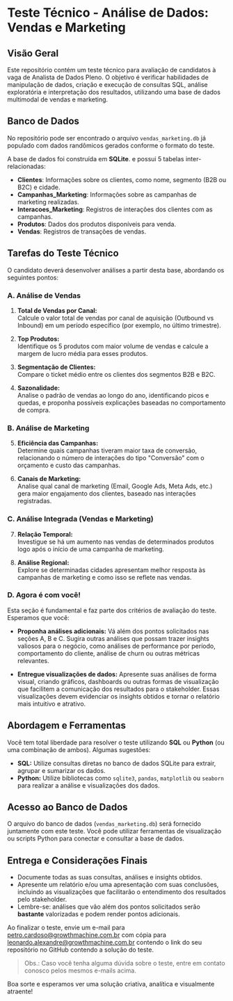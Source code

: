 # Teste Técnico - Análise de Dados: Vendas e Marketing

## Visão Geral

Este repositório contém um teste técnico para avaliação de candidatos à vaga de Analista de Dados Pleno. O objetivo é verificar habilidades de manipulação de dados, criação e execução de consultas SQL, análise exploratória e interpretação dos resultados, utilizando uma base de dados multimodal de vendas e marketing.

## Banco de Dados

No repositório pode ser encontrado o arquivo `vendas_marketing.db` já populado com dados randômicos gerados conforme o formato do teste.

A base de dados foi construída em **SQLite**. e possui 5 tabelas inter-relacionadas:

- **Clientes**: Informações sobre os clientes, como nome, segmento (B2B ou B2C) e cidade.
- **Campanhas_Marketing**: Informações sobre as campanhas de marketing realizadas.
- **Interacoes_Marketing**: Registros de interações dos clientes com as campanhas.
- **Produtos**: Dados dos produtos disponíveis para venda.
- **Vendas**: Registros de transações de vendas.

## Tarefas do Teste Técnico

O candidato deverá desenvolver análises a partir desta base, abordando os seguintes pontos:

### A. Análise de Vendas

1. **Total de Vendas por Canal:**  
   Calcule o valor total de vendas por canal de aquisição (Outbound vs Inbound) em um período específico (por exemplo, no último trimestre).

2. **Top Produtos:**  
   Identifique os 5 produtos com maior volume de vendas e calcule a margem de lucro média para esses produtos.

3. **Segmentação de Clientes:**  
   Compare o ticket médio entre os clientes dos segmentos B2B e B2C.

4. **Sazonalidade:**  
   Analise o padrão de vendas ao longo do ano, identificando picos e quedas, e proponha possíveis explicações baseadas no comportamento de compra.

### B. Análise de Marketing

5. **Eficiência das Campanhas:**  
   Determine quais campanhas tiveram maior taxa de conversão, relacionando o número de interações do tipo "Conversão" com o orçamento e custo das campanhas.

6. **Canais de Marketing:**  
   Analise qual canal de marketing (Email, Google Ads, Meta Ads, etc.) gera maior engajamento dos clientes, baseado nas interações registradas.

### C. Análise Integrada (Vendas e Marketing)

7. **Relação Temporal:**  
   Investigue se há um aumento nas vendas de determinados produtos logo após o início de uma campanha de marketing.

8. **Análise Regional:**  
    Explore se determinadas cidades apresentam melhor resposta às campanhas de marketing e como isso se reflete nas vendas.

### D. Agora é com você!

Esta seção é fundamental e faz parte dos critérios de avaliação do teste. Esperamos que você:

- **Proponha análises adicionais:**
Vá além dos pontos solicitados nas seções A, B e C. Sugira outras análises que possam trazer insights valiosos para o negócio, como análises de performance por período, comportamento do cliente, análise de churn ou outras métricas relevantes.

- **Entregue visualizações de dados:**
Apresente suas análises de forma visual, criando gráficos, dashboards ou outras formas de visualização que facilitem a comunicação dos resultados para o stakeholder. Essas visualizações devem evidenciar os insights obtidos e tornar o relatório mais intuitivo e atrativo.


## Abordagem e Ferramentas

Você tem total liberdade para resolver o teste utilizando **SQL** ou **Python** (ou uma combinação de ambos). Algumas sugestões:
- **SQL:** Utilize consultas diretas no banco de dados SQLite para extrair, agrupar e sumarizar os dados.
- **Python:** Utilize bibliotecas como `sqlite3`, `pandas`, `matplotlib` ou `seaborn` para realizar a análise e visualizações dos dados.

## Acesso ao Banco de Dados

O arquivo do banco de dados (`vendas_marketing.db`) será fornecido juntamente com este teste. Você pode utilizar ferramentas de visualização ou scripts Python para conectar e consultar a base de dados.

## Entrega e Considerações Finais

- Documente todas as suas consultas, análises e insights obtidos.
- Apresente um relatório e/ou uma apresentação com suas conclusões, incluindo as visualizações que facilitarão o entendimento dos resultados pelo stakeholder.
- Lembre-se: análises que vão além dos pontos solicitados serão **bastante** valorizadas e podem render pontos adicionais.

Ao finalizar o teste, envie um e-mail para [petro.cardoso@growthmachine.com.br](mailto:petro.cardoso@growthmachine.com.br?cc=leonardo.alexandre@growthmachine.com.br&subject=Teste%20T%C3%A9cnico%20-%20An%C3%A1lise%20de%20Dados%3A%20Vendas%20e%20Marketing) com cópia para [leonardo.alexandre@growthmachine.com.br](mailto:petro.cardoso@growthmachine.com.br?cc=leonardo.alexandre@growthmachine.com.br&subject=Teste%20T%C3%A9cnico%20-%20An%C3%A1lise%20de%20Dados%3A%20Vendas%20e%20Marketing) contendo o link do seu repositório no GitHub contendo a solução do teste.

> Obs.: Caso você tenha alguma dúvida sobre o teste, entre em contato conosco pelos mesmos e-mails acima.

Boa sorte e esperamos ver uma solução criativa, analítica e visualmente atraente!
